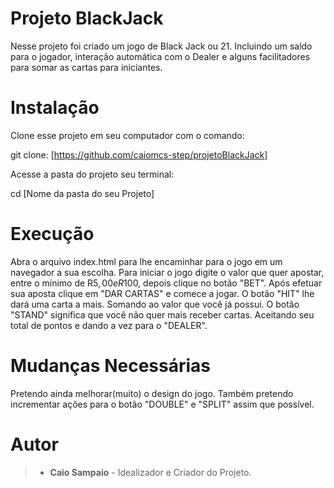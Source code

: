 # Projeto BlackJack

Nesse projeto foi criado um jogo de Black Jack ou 21. Incluindo um saldo para o jogador, interação automática com o Dealer e alguns facilitadores para somar as cartas para iniciantes.
# Instalação
Clone esse projeto em seu computador com o comando:

git clone:
[https://github.com/caiomcs-step/projetoBlackJack]

Acesse a pasta do projeto seu terminal:

cd [Nome da pasta do seu Projeto]

# Execução

Abra o arquivo index.html para lhe encaminhar para o jogo em um navegador a sua escolha.
Para iniciar o jogo digite o valor que quer apostar, entre o mínimo de R$5,00 e R$100, depois clique no botão "BET".
Após efetuar sua aposta clique em "DAR CARTAS" e comece a jogar.
O botão "HIT" lhe dará uma carta a mais. Somando ao valor que você já possui.
O botão "STAND" significa que você não quer mais receber cartas. Aceitando seu total de pontos e dando a vez para o "DEALER".

# Mudanças Necessárias

Pretendo ainda melhorar(muito) o design do jogo.
Também pretendo incrementar ações para o botão "DOUBLE" e "SPLIT" assim que possível.

# Autor

>- **Caio Sampaio** - Idealizador e Criador do Projeto.

